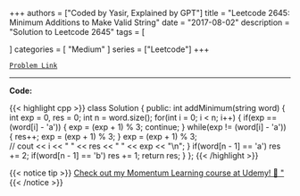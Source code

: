 
+++
authors = ["Coded by Yasir, Explained by GPT"]
title = "Leetcode 2645: Minimum Additions to Make Valid String"
date = "2017-08-02"
description = "Solution to Leetcode 2645"
tags = [
    
]
categories = [
    "Medium"
]
series = ["Leetcode"]
+++



[`Problem Link`](https://leetcode.com/problems/minimum-additions-to-make-valid-string/description/)

---

**Code:**

{{< highlight cpp >}}
class Solution {
public:
    int addMinimum(string word) {
        int exp = 0, res = 0;
        int n = word.size();
        for(int i = 0; i < n; i++) {
            if(exp == (word[i] - 'a')) {
                exp = (exp + 1) % 3;
                continue;
            }
            while(exp != (word[i] - 'a')) {
                res++;
                exp = (exp + 1) % 3;
            }
            exp = (exp + 1) % 3;            
            // cout << i << " " << res << " " << exp << "\n";
        }
        if(word[n - 1] == 'a') res += 2;
        if(word[n - 1] == 'b') res += 1;
        return res;
    }
};
{{< /highlight >}}


{{< notice tip >}}
[Check out my Momentum Learning course at Udemy! 🚀 "](https://www.udemy.com/course/blind-75-the-data-structures-and-algorithms-essentials/)
{{< /notice >}}

